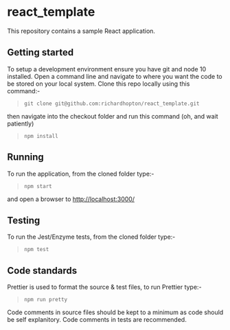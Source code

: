 # react_template

This repository contains a sample React application.

## Getting started

To setup a development environment ensure you have git and node 10 installed.  Open a command line and navigate to where you want the code to be stored on your local system.  Clone this repo locally using this command:-
>`git clone git@github.com:richardhopton/react_template.git`

then navigate into the checkout folder and run this command (oh, and wait patiently)
>`npm install`

## Running

To run the application, from the cloned folder type:-
>`npm start`

and open a browser to [http://localhost:3000/](http://localhost:3000/)

## Testing

To run the Jest/Enzyme tests, from the cloned folder type:-
>`npm test`

## Code standards

Prettier is used to format the source & test files, to run Prettier type:-
>`npm run pretty`

Code comments in source files should be kept to a minimum as code should be self explanitory. Code comments in tests are recommended.